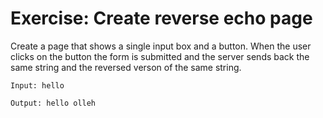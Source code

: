 # Exercise: Create reverse echo page

Create a page that shows a single input box and a button. When the user clicks on the button
the form is submitted and the server sends back the same string and the reversed verson of the same
string.


```
Input: hello

Output: hello olleh
```

